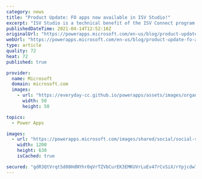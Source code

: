 ```yaml
---
category: news
title: "Product Update: FO apps now available in ISV Studio!"
excerpt: "ISV Studio is a technical benefit of the ISV Connect program and is designed to be the platform that allows an ISV to monitor the success of their published apps"
publishedDateTime: 2021-04-14T12:52:16Z
originalUrl: "https://powerapps.microsoft.com/en-us/blog/product-update-fo-apps-now-available-in-isv-studio/"
webUrl: "https://powerapps.microsoft.com/en-us/blog/product-update-fo-apps-now-available-in-isv-studio/"
type: article
quality: 72
heat: 72
published: true

provider:
  name: Microsoft
  domain: microsoft.com
  images:
    - url: "https://everyday-cc.github.io/powerapps/assets/images/organizations/microsoft.com-50x50.jpg"
      width: 50
      height: 50

topics:
  - Power Apps

images:
  - url: "https://powerapps.microsoft.com/images/shared/social/social-share-post-ignite.png"
    width: 1200
    height: 630
    isCached: true

secured: "gdR3QtVrqtSd08HdNYhr0qVrTZVbCurEK3EMKUVrLuEv47rCvSiX/rYpjcdw7xXPCtNYY7v96dx3/hGDVcx2sm8/OCQvQ2FyJfLFrQbkQ0qsdfBJKAKflCcDhy7ITk3CBNAYtRGTHeZ8lo5MoV0zxfml0cLB7Xpcn9AfsuwPECxHGqZ/EnT0SE68kjZ4eA3NaLvyp7vijO/ZEboB3nJnMYwXDbychSXD8MDLgJbrR6NLrDB5Cbl/ym6TlYx9nlIw2shVxDjEwFHBye1LfDtcbbXYSPfJqxuvwmCeKcVFVR+4UgpttfYWKg6NT4CZ55ja3i5+bHeN6OY6W0xFTC4K8ksf7U0WhJx5EoJU70TN9Xg=;QMmlqAai55epqHRBS6NW2Q=="
---
```


